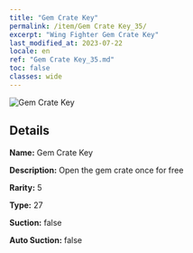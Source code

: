 ```yaml
---
title: "Gem Crate Key"
permalink: /item/Gem Crate Key_35/
excerpt: "Wing Fighter Gem Crate Key"
last_modified_at: 2023-07-22
locale: en
ref: "Gem Crate Key_35.md"
toc: false
classes: wide
---
```



 ![Gem Crate Key](/images/item/Gem_Crate_Key_p.png)



## Details

 **Name:** Gem Crate Key 

 **Description:** Open the gem crate once for free

 **Rarity:** 5 

 **Type:** 27 

 **Suction:** false 

 **Auto Suction:** false 


